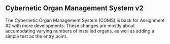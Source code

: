 ## Cybernetic Organ Management System v2

The Cybernetic Organ Management System (COMS) is back for Assignment #2 with more developments. These changes are mostly about accomodating varying numbers of installed organs, as well as adding a simple test as the entry point.